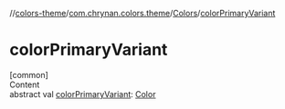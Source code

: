 //[colors-theme](../../../index.md)/[com.chrynan.colors.theme](../index.md)/[Colors](index.md)/[colorPrimaryVariant](color-primary-variant.md)



# colorPrimaryVariant  
[common]  
Content  
abstract val [colorPrimaryVariant](color-primary-variant.md): [Color](../../../../colors-core/colors-core/com.chrynan.colors/-color/index.md)  



